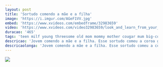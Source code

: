 ```yaml
---
layout: post
title: 'Sortudo comendo a mãe e a filha'
image: 'https://i.imgur.com/AGeF1VV.jpg'
embed: 'https://www.xvideos.com/embedframe/32983659'
video: 'https://www.xvideos.com/video32983659/look_and_learn_from_your_hot_stepmom'
duracao: '465'
tags: 'teen milf young threesome old mom mommy mother cougar mum big-cock stepmom stepson stepdaughter old-young teen-fuck'
descricao: 'Jovem comendo a mãe e a filha. Esse sortudo comeu a coroa gostosa enquanto a filha espiava, mas não demorou para ela se juntar a diversão.'
descricaolonga: 'Jovem comendo a mãe e a filha. Esse sortudo comeu a coroa gostosa enquanto a filha espiava, mas não demorou para ela se juntar a diversão e ajudar o sortudo a fuder a mamãe gostosa.'
---
```

<a href="{{ page.url | prepend: site.baseurl | prepend: site.url }}"><img src="{{ page.image }}" /></a>

